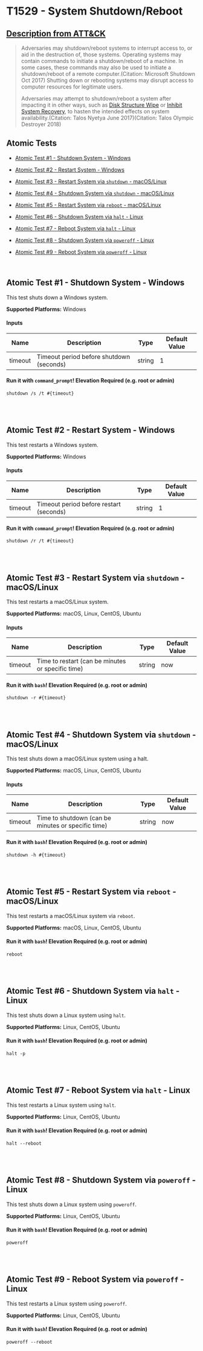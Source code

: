 # T1529 - System Shutdown/Reboot
## [Description from ATT&CK](https://attack.mitre.org/wiki/Technique/T1529)
<blockquote>Adversaries may shutdown/reboot systems to interrupt access to, or aid in the destruction of, those systems. Operating systems may contain commands to initiate a shutdown/reboot of a machine. In some cases, these commands may also be used to initiate a shutdown/reboot of a remote computer.(Citation: Microsoft Shutdown Oct 2017) Shutting down or rebooting systems may disrupt access to computer resources for legitimate users.

Adversaries may attempt to shutdown/reboot a system after impacting it in other ways, such as [Disk Structure Wipe](https://attack.mitre.org/techniques/T1487) or [Inhibit System Recovery](https://attack.mitre.org/techniques/T1490), to hasten the intended effects on system availability.(Citation: Talos Nyetya June 2017)(Citation: Talos Olympic Destroyer 2018)</blockquote>

## Atomic Tests

- [Atomic Test #1 - Shutdown System - Windows](#atomic-test-1---shutdown-system---windows)

- [Atomic Test #2 - Restart System - Windows](#atomic-test-2---restart-system---windows)

- [Atomic Test #3 - Restart System via `shutdown` - macOS/Linux](#atomic-test-3---restart-system-via-shutdown---macoslinux)

- [Atomic Test #4 - Shutdown System via `shutdown` - macOS/Linux](#atomic-test-4---shutdown-system-via-shutdown---macoslinux)

- [Atomic Test #5 - Restart System via `reboot` - macOS/Linux](#atomic-test-5---restart-system-via-reboot---macoslinux)

- [Atomic Test #6 - Shutdown System via `halt` - Linux](#atomic-test-6---shutdown-system-via-halt---linux)

- [Atomic Test #7 - Reboot System via `halt` - Linux](#atomic-test-7---reboot-system-via-halt---linux)

- [Atomic Test #8 - Shutdown System via `poweroff` - Linux](#atomic-test-8---shutdown-system-via-poweroff---linux)

- [Atomic Test #9 - Reboot System via `poweroff` - Linux](#atomic-test-9---reboot-system-via-poweroff---linux)


<br/>

## Atomic Test #1 - Shutdown System - Windows
This test shuts down a Windows system.

**Supported Platforms:** Windows


#### Inputs
| Name | Description | Type | Default Value | 
|------|-------------|------|---------------|
| timeout | Timeout period before shutdown (seconds) | string | 1|

#### Run it with `command_prompt`!  Elevation Required (e.g. root or admin) 
```
shutdown /s /t #{timeout}
```



<br/>
<br/>

## Atomic Test #2 - Restart System - Windows
This test restarts a Windows system.

**Supported Platforms:** Windows


#### Inputs
| Name | Description | Type | Default Value | 
|------|-------------|------|---------------|
| timeout | Timeout period before restart (seconds) | string | 1|

#### Run it with `command_prompt`!  Elevation Required (e.g. root or admin) 
```
shutdown /r /t #{timeout}
```



<br/>
<br/>

## Atomic Test #3 - Restart System via `shutdown` - macOS/Linux
This test restarts a macOS/Linux system.

**Supported Platforms:** macOS, Linux, CentOS, Ubuntu


#### Inputs
| Name | Description | Type | Default Value | 
|------|-------------|------|---------------|
| timeout | Time to restart (can be minutes or specific time) | string | now|

#### Run it with `bash`!  Elevation Required (e.g. root or admin) 
```
shutdown -r #{timeout}
```



<br/>
<br/>

## Atomic Test #4 - Shutdown System via `shutdown` - macOS/Linux
This test shuts down a macOS/Linux system using a halt.

**Supported Platforms:** macOS, Linux, CentOS, Ubuntu


#### Inputs
| Name | Description | Type | Default Value | 
|------|-------------|------|---------------|
| timeout | Time to shutdown (can be minutes or specific time) | string | now|

#### Run it with `bash`!  Elevation Required (e.g. root or admin) 
```
shutdown -h #{timeout}
```



<br/>
<br/>

## Atomic Test #5 - Restart System via `reboot` - macOS/Linux
This test restarts a macOS/Linux system via `reboot`.

**Supported Platforms:** macOS, Linux, CentOS, Ubuntu


#### Run it with `bash`!  Elevation Required (e.g. root or admin) 
```
reboot
```



<br/>
<br/>

## Atomic Test #6 - Shutdown System via `halt` - Linux
This test shuts down a Linux system using `halt`.

**Supported Platforms:** Linux, CentOS, Ubuntu


#### Run it with `bash`!  Elevation Required (e.g. root or admin) 
```
halt -p
```



<br/>
<br/>

## Atomic Test #7 - Reboot System via `halt` - Linux
This test restarts a Linux system using `halt`.

**Supported Platforms:** Linux, CentOS, Ubuntu


#### Run it with `bash`!  Elevation Required (e.g. root or admin) 
```
halt --reboot
```



<br/>
<br/>

## Atomic Test #8 - Shutdown System via `poweroff` - Linux
This test shuts down a Linux system using `poweroff`.

**Supported Platforms:** Linux, CentOS, Ubuntu


#### Run it with `bash`!  Elevation Required (e.g. root or admin) 
```
poweroff
```



<br/>
<br/>

## Atomic Test #9 - Reboot System via `poweroff` - Linux
This test restarts a Linux system using `poweroff`.

**Supported Platforms:** Linux, CentOS, Ubuntu


#### Run it with `bash`!  Elevation Required (e.g. root or admin) 
```
poweroff --reboot
```



<br/>
